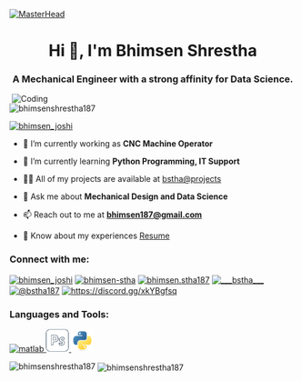 [![MasterHead](https://firebasestorage.googleapis.com/v0/b/flexi-coding.appspot.com/o/dempgi7-520f8d5f-63d4-4453-8822-dbc149ae27f8.gif?alt=media&token=91c0c7b2-93c3-4029-b011-1a8703c5730d)](https://rishavchanda.io)
<h1 align="center">Hi 👋, I'm Bhimsen Shrestha</h1>
<h3 align="center">A Mechanical Engineer with a strong affinity for Data Science.</h3>

<img align="right" alt="Coding" width="500" src="https://shorturl.at/BXq7y">


<p align="left"> <img src="https://komarev.com/ghpvc/?username=bhimsenshrestha187&label=Profile%20views&color=0e75b6&style=flat" alt="bhimsenshrestha187" /> </p>

<p align="left"> <a href="https://twitter.com/bhimsen_joshi" target="blank"><img src="https://img.shields.io/twitter/follow/bhimsen_joshi?logo=twitter&style=for-the-badge" alt="bhimsen_joshi" /></a> </p>

- 🔭 I’m currently working as **CNC Machine Operator** 

- 🌱 I’m currently learning **Python Programming, IT Support**

- 👨‍💻 All of my projects are available at [bstha@projects](bstha@projects)

- 💬 Ask me about **Mechanical Design and Data Science**

- 📫 Reach out to me at **bhimsen187@gmail.com**

- 📄 Know about my experiences [Resume](Resume)

<h3 align="left">Connect with me:</h3>
<p align="left">
<a href="https://twitter.com/bhimsen_joshi" target="blank"><img align="center" src="https://raw.githubusercontent.com/rahuldkjain/github-profile-readme-generator/master/src/images/icons/Social/twitter.svg" alt="bhimsen_joshi" height="30" width="40" /></a>
<a href="https://linkedin.com/in/bhimsen-stha" target="blank"><img align="center" src="https://raw.githubusercontent.com/rahuldkjain/github-profile-readme-generator/master/src/images/icons/Social/linked-in-alt.svg" alt="bhimsen-stha" height="30" width="40" /></a>
<a href="https://fb.com/bhimsen.stha187" target="blank"><img align="center" src="https://raw.githubusercontent.com/rahuldkjain/github-profile-readme-generator/master/src/images/icons/Social/facebook.svg" alt="bhimsen.stha187" height="30" width="40" /></a>
<a href="https://instagram.com/___bstha___" target="blank"><img align="center" src="https://raw.githubusercontent.com/rahuldkjain/github-profile-readme-generator/master/src/images/icons/Social/instagram.svg" alt="___bstha___" height="30" width="40" /></a>
<a href="https://www.youtube.com/c/@bstha187" target="blank"><img align="center" src="https://raw.githubusercontent.com/rahuldkjain/github-profile-readme-generator/master/src/images/icons/Social/youtube.svg" alt="@bstha187" height="30" width="40" /></a>
<a href="https://discord.gg/https://discord.gg/xkYBgfsq" target="blank"><img align="center" src="https://raw.githubusercontent.com/rahuldkjain/github-profile-readme-generator/master/src/images/icons/Social/discord.svg" alt="https://discord.gg/xkYBgfsq" height="30" width="40" /></a>
</p>

<h3 align="left">Languages and Tools:</h3>
<p align="left"> <a href="https://www.mathworks.com/" target="_blank" rel="noreferrer"> <img src="https://upload.wikimedia.org/wikipedia/commons/2/21/Matlab_Logo.png" alt="matlab" width="40" height="40"/> </a> <a href="https://www.photoshop.com/en" target="_blank" rel="noreferrer"> <img src="https://raw.githubusercontent.com/devicons/devicon/master/icons/photoshop/photoshop-line.svg" alt="photoshop" width="40" height="40"/> </a> <a href="https://www.python.org" target="_blank" rel="noreferrer"> <img src="https://raw.githubusercontent.com/devicons/devicon/master/icons/python/python-original.svg" alt="python" width="40" height="40"/> </a> </p>

<p><img align="left" src="https://github-readme-stats.vercel.app/api/top-langs?username=bhimsenshrestha187&show_icons=true&locale=en&layout=compact" alt="bhimsenshrestha187" /></p>

<p>&nbsp;<img align="center" src="https://github-readme-stats.vercel.app/api?username=bhimsenshrestha187&show_icons=true&locale=en" alt="bhimsenshrestha187" /></p>
